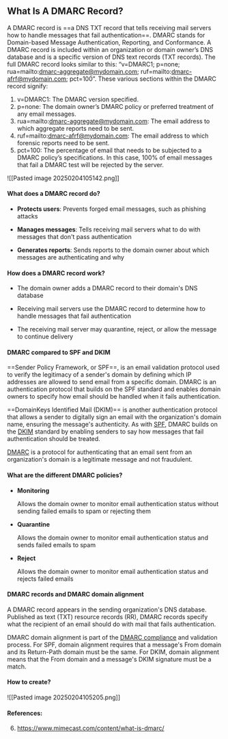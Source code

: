 ## What Is A DMARC Record?

A DMARC record is ==a DNS TXT record that tells receiving mail servers how to handle messages that fail authentication==. DMARC stands for Domain-based Message Authentication, Reporting, and Conformance. A DMARC record is included within an organization or domain owner’s DNS database and is a specific version of DNS text records (TXT records). The full DMARC record looks similar to this: “v=DMARC1\; p=none\; rua=mailto:dmarc-aggregate@mydomain.com\; ruf=mailto:dmarc-afrf@mydomain.com\; pct=100”. These various sections within the DMARC record signify:

1. v=DMARC1: The DMARC version specified.
2. p=none: The domain owner’s DMARC policy or preferred treatment of any email messages.
3. rua=mailto:dmarc-aggregate@mydomain.com: The email address to which aggregate reports need to be sent. 
4. ruf=mailto:dmarc-afrf@mydomain.com: The email address to which forensic reports need to be sent.
5. pct=100: The percentage of email that needs to be subjected to a DMARC policy’s specifications. In this case, 100% of email messages that fail a DMARC test will be rejected by the server.

![[Pasted image 20250204105142.png]]

#### What does a DMARC record do?

- **Protects users**: Prevents forged email messages, such as phishing attacks 

- **Manages messages**: Tells receiving mail servers what to do with messages that don't pass authentication 

- **Generates reports**: Sends reports to the domain owner about which messages are authenticating and why

#### How does a DMARC record work?

- The domain owner adds a DMARC record to their domain's DNS database 

- Receiving mail servers use the DMARC record to determine how to handle messages that fail authentication 

- The receiving mail server may quarantine, reject, or allow the message to continue delivery 

#### DMARC compared to SPF and DKIM

==Sender Policy Framework, or SPF==, is an email validation protocol used to verify the legitimacy of a sender's domain by defining which IP addresses are allowed to send email from a specific domain. DMARC is an authentication protocol that builds on the SPF standard and enables domain owners to specify how email should be handled when it fails authentication.

==DomainKeys Identified Mail (DKIM)== is another authentication protocol that allows a sender to digitally sign an email with the organization's domain name, ensuring the message's authenticity. As with [](http://)[SPF](https://www.mimecast.com/products/dmarc-analyzer/spf-record-check/), DMARC builds on the [DKIM](https://www.mimecast.com/products/dmarc-analyzer/dkim-check/) standard by enabling senders to say how messages that fail authentication should be treated.

[DMARC](https://www.mimecast.com/content/what-is-dmarc/) is a protocol for authenticating that an email sent from an organization's domain is a legitimate message and not fraudulent.

#### What are the different DMARC policies? 

- **Monitoring**
    
    Allows the domain owner to monitor email authentication status without sending failed emails to spam or rejecting them
    

- **Quarantine**
    
    Allows the domain owner to monitor email authentication status and sends failed emails to spam
    

- **Reject**
    
    Allows the domain owner to monitor email authentication status and rejects failed emails

#### DMARC records and DMARC domain alignment

A DMARC record appears in the sending organization's DNS database. Published as text (TXT) resource records (RR), DMARC records specify what the recipient of an email should do with mail that fails authentication.

DMARC domain alignment is part of the [DMARC compliance](https://www.mimecast.com/content/dmarc-compliance/) and validation process. For SPF, domain alignment requires that a message's From domain and its Return-Path domain must be the same. For DKIM, domain alignment means that the From domain and a message's DKIM signature must be a match.
#### How to create?

![[Pasted image 20250204105205.png]]

#### References:

6. https://www.mimecast.com/content/what-is-dmarc/